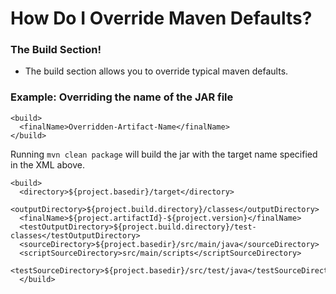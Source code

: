 # How Do I Override Maven Defaults?

### The Build Section!

- The build section allows you to override typical maven defaults.


### Example: Overriding the name of the JAR file

```
<build>
  <finalName>Overridden-Artifact-Name</finalName>
</build>
```

Running `mvn clean package` will build the jar with the target name specified in the XML above.

```
<build>
  <directory>${project.basedir}/target</directory>
  <outputDirectory>${project.build.directory}/classes</outputDirectory>
  <finalName>${project.artifactId}-${project.version}</finalName>
  <testOutputDirectory>${project.build.directory}/test-classes</testOutputDirectory>
  <sourceDirectory>${project.basedir}/src/main/java</sourceDirectory>
  <scriptSourceDirectory>src/main/scripts</scriptSourceDirectory>
  <testSourceDirectory>${project.basedir}/src/test/java</testSourceDirectory>
  </build>
```
